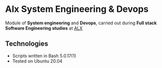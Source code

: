 # Alx System Engineering & Devops
Module of **System engineering** and **Devops**, carried out during **Full stack Software Engineering studies** at [ALX](https://www.alxafrica.com/) 
## Technologies
* Scripts written in Bash 5.0.17(1)
* Tested on Ubuntu 20.04
